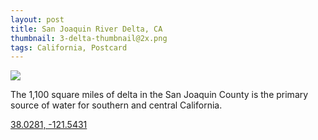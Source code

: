 ```yaml
---
layout: post
title: San Joaquin River Delta, CA
thumbnail: 3-delta-thumbnail@2x.png
tags: California, Postcard
---
```

<img class="project" src="{{ site.baseurl }}/public/images/3-delta@2x.png"/>

The 1,100 square miles of delta in the San Joaquin County is the primary source of
water for southern and central California.

[38.0281, -121.5431](https://goo.gl/maps/9GQGq4T84c62)
